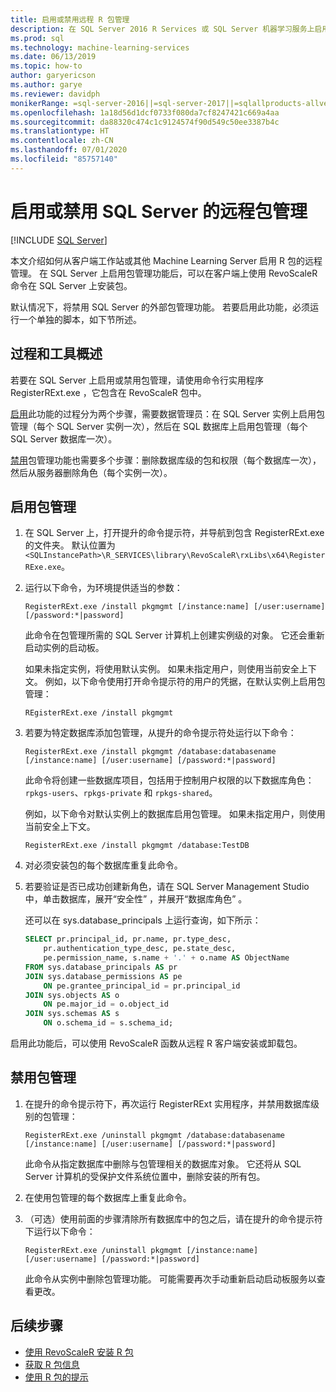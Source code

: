```yaml
---
title: 启用或禁用远程 R 包管理
description: 在 SQL Server 2016 R Services 或 SQL Server 机器学习服务上启用远程 R 包管理（数据库内）
ms.prod: sql
ms.technology: machine-learning-services
ms.date: 06/13/2019
ms.topic: how-to
author: garyericson
ms.author: garye
ms.reviewer: davidph
monikerRange: =sql-server-2016||=sql-server-2017||=sqlallproducts-allversions
ms.openlocfilehash: 1a18d56d1dcf0733f080da7cf8247421c669a4aa
ms.sourcegitcommit: da88320c474c1c9124574f90d549c50ee3387b4c
ms.translationtype: HT
ms.contentlocale: zh-CN
ms.lasthandoff: 07/01/2020
ms.locfileid: "85757140"
---
```

# <a name="enable-or-disable-remote-package-management-for-sql-server"></a>启用或禁用 SQL Server 的远程包管理
 [!INCLUDE [SQL Server](../../includes/applies-to-version/sqlserver.md)]

本文介绍如何从客户端工作站或其他 Machine Learning Server 启用 R 包的远程管理。 在 SQL Server 上启用包管理功能后，可以在客户端上使用 RevoScaleR 命令在 SQL Server 上安装包。

默认情况下，将禁用 SQL Server 的外部包管理功能。 若要启用此功能，必须运行一个单独的脚本，如下节所述。

## <a name="overview-of-process-and-tools"></a>过程和工具概述

若要在 SQL Server 上启用或禁用包管理，请使用命令行实用程序 RegisterRExt.exe  ，它包含在 RevoScaleR  包中。

[启用](#bkmk_enable)此功能的过程分为两个步骤，需要数据管理员：在 SQL Server 实例上启用包管理（每个 SQL Server 实例一次），然后在 SQL 数据库上启用包管理（每个 SQL Server 数据库一次）。

[禁用](#bkmk_disable)包管理功能也需要多个步骤：删除数据库级的包和权限（每个数据库一次），然后从服务器删除角色（每个实例一次）。

## <a name="enable-package-management"></a><a name="bkmk_enable"></a> 启用包管理

1. 在 SQL Server 上，打开提升的命令提示符，并导航到包含 RegisterRExt.exe 的文件夹。 默认位置为 `<SQLInstancePath>\R_SERVICES\library\RevoScaleR\rxLibs\x64\RegisterRExe.exe`。

2. 运行以下命令，为环境提供适当的参数：

    `RegisterRExt.exe /install pkgmgmt [/instance:name] [/user:username] [/password:*|password]`

    此命令在包管理所需的 SQL Server 计算机上创建实例级的对象。 它还会重新启动实例的启动板。

    如果未指定实例，将使用默认实例。 如果未指定用户，则使用当前安全上下文。 例如，以下命令使用打开命令提示符的用户的凭据，在默认实例上启用包管理：

    `REgisterRExt.exe /install pkgmgmt`

3. 若要为特定数据库添加包管理，从提升的命令提示符处运行以下命令：

    `RegisterRExt.exe /install pkgmgmt /database:databasename [/instance:name] [/user:username] [/password:*|password]`
   
    此命令将创建一些数据库项目，包括用于控制用户权限的以下数据库角色：`rpkgs-users`、`rpkgs-private` 和 `rpkgs-shared`。

    例如，以下命令对默认实例上的数据库启用包管理。 如果未指定用户，则使用当前安全上下文。

    `RegisterRExt.exe /install pkgmgmt /database:TestDB`

4. 对必须安装包的每个数据库重复此命令。

5. 若要验证是否已成功创建新角色，请在 SQL Server Management Studio 中，单击数据库，展开“安全性”  ，并展开“数据库角色”  。

    还可以在 sys.database_principals 上运行查询，如下所示：

    ```sql
    SELECT pr.principal_id, pr.name, pr.type_desc,   
        pr.authentication_type_desc, pe.state_desc,   
        pe.permission_name, s.name + '.' + o.name AS ObjectName  
    FROM sys.database_principals AS pr  
    JOIN sys.database_permissions AS pe  
        ON pe.grantee_principal_id = pr.principal_id  
    JOIN sys.objects AS o  
        ON pe.major_id = o.object_id  
    JOIN sys.schemas AS s  
        ON o.schema_id = s.schema_id;
    ```

启用此功能后，可以使用 RevoScaleR 函数从远程 R 客户端安装或卸载包。

## <a name="disable-package-management"></a><a name="bkmk_disable"></a> 禁用包管理

1. 在提升的命令提示符下，再次运行 RegisterRExt 实用程序，并禁用数据库级别的包管理：

    `RegisterRExt.exe /uninstall pkgmgmt /database:databasename [/instance:name] [/user:username] [/password:*|password]`

    此命令从指定数据库中删除与包管理相关的数据库对象。 它还将从 SQL Server 计算机的受保护文件系统位置中，删除安装的所有包。

2. 在使用包管理的每个数据库上重复此命令。

3.  （可选）使用前面的步骤清除所有数据库中的包之后，请在提升的命令提示符下运行以下命令：

    `RegisterRExt.exe /uninstall pkgmgmt [/instance:name] [/user:username] [/password:*|password]`

    此命令从实例中删除包管理功能。 可能需要再次手动重新启动启动板服务以查看更改。

## <a name="next-steps"></a>后续步骤

+ [使用 RevoScaleR 安装 R 包](install-r-packages-with-revoscaler.md)
+ [获取 R 包信息](r-package-information.md)
+ [使用 R 包的提示](tips-for-using-r-packages.md)
